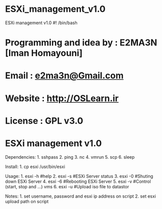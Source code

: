 # ESXi_management_v1.0
ESXi management v1.0
#! /bin/bash
# Programming and idea by : E2MA3N [Iman Homayouni]
# Email : e2ma3n@Gmail.com
# Website : http://OSLearn.ir
# License : GPL v3.0
# ESXi management v1.0

Dependencies:
	1. sshpass
	2. ping
	3. nc
	4. vmrun
	5. scp
	6. sleep

Install:
	1. cp esxi /usr/bin/esxi

Usage:
	1. esxi -h #help
	2. esxi -s #ESXi Server status
	3. esxi -0 #Shuting down ESXi Server
	4. esxi -6 #Rebooting ESXi Server
	5. esxi -v #Control (start, stop and ...) vms
	6. esxi -u #Upload iso file to datastor

Notes:
	1. set username, password and esxi ip address on script
	2. set esxi upload path on script
